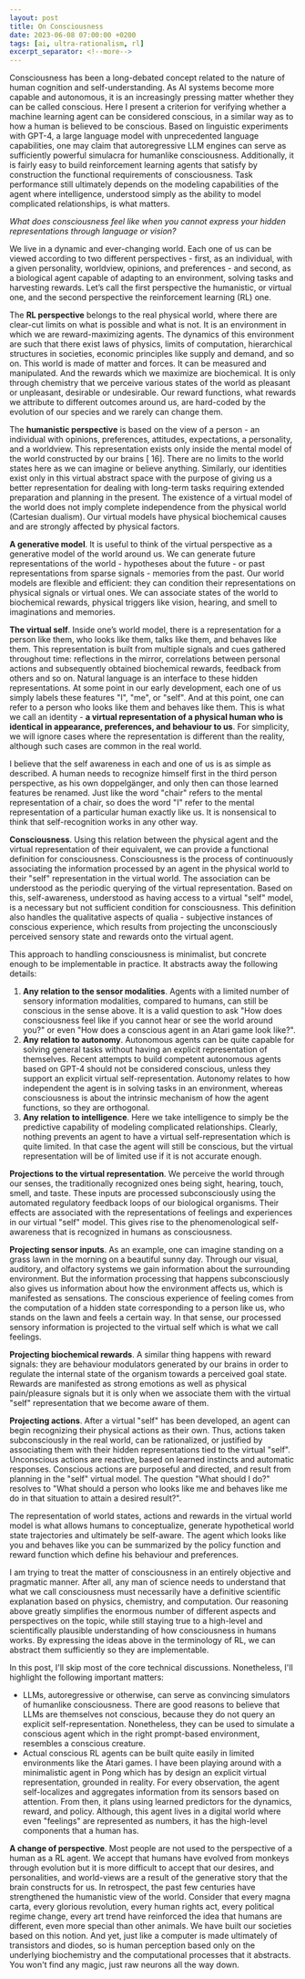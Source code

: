 ```yaml
---
layout: post
title: On Consciousness
date: 2023-06-08 07:00:00 +0200
tags: [ai, ultra-rationalism, rl]
excerpt_separator: <!--more-->
---
```


Consciousness has been a long-debated concept related to the nature of human cognition and self-understanding. As AI systems become more capable and autonomous, it is an increasingly pressing matter whether they can be called conscious. Here I present a criterion for verifying whether a machine learning agent can be considered conscious, in a similar way as to how a human is believed to be conscious. Based on linguistic experiments with GPT-4, a large language model with unprecedented language capabilities, one may claim that autoregressive LLM engines can serve as sufficiently powerful simulacra for humanlike consciousness. Additionally, it is fairly easy to build reinforcement learning agents that satisfy by construction the functional requirements of consciousness. Task performance still ultimately depends on the modeling capabilities of the agent where intelligence, understood simply as the ability to model complicated relationships, is what matters.

*What does consciousness feel like when you cannot express your hidden representations through language or vision?*

<!--more-->


We live in a dynamic and ever-changing world. Each one of us can be viewed according to two different perspectives - first, as an individual, with a given personality, worldview, opinions, and preferences - and second, as a biological agent capable of adapting to an environment, solving tasks and harvesting rewards. Let’s call the first perspective the humanistic, or virtual one, and the second perspective the reinforcement learning (RL) one.

The **RL perspective** belongs to the real physical world, where there are clear-cut limits on what is possible and what is not. It is an environment in which we are reward-maximizing agents. The dynamics of this environment are such that there exist laws of physics, limits of computation, hierarchical structures in societies, economic principles like supply and demand, and so on. This world is made of matter and forces. It can be measured and manipulated. And the rewards which we maximize are biochemical. It is only through chemistry that we perceive various states of the world as pleasant or unpleasant, desirable or undesirable. Our reward functions, what rewards we attribute to different outcomes around us, are hard-coded by the evolution of our species and we rarely can change them.

The **humanistic perspective** is based on the view of a person - an individual with opinions, preferences, attitudes, expectations, a personality, and a worldview. This representation exists only inside the mental model of the world constructed by our brains [ 16]. There are no limits to the world states here as we can imagine or believe anything. Similarly, our identities exist only in this virtual abstract space with the purpose of giving us a better representation for dealing with long-term tasks requiring extended preparation and planning in the present. The existence of a virtual model of the world does not imply complete independence from the physical world (Cartesian dualism). Our virtual
models have physical biochemical causes and are strongly affected by physical factors.

**A generative model**. It is useful to think of the virtual perspective as a generative model of the world around us. We can generate future representations of the world - hypotheses about the future - or past representations from sparse signals - memories from the past. Our world models are flexible and efficient: they can condition their representations on physical signals or virtual ones. We can associate states of the world to biochemical rewards, physical triggers like vision, hearing, and smell to imaginations and memories.

**The virtual self**. Inside one’s world model, there is a representation for a person like them, who looks like them, talks like them, and behaves like them. This representation is built from multiple signals and cues gathered throughout time: reflections in the mirror, correlations between personal actions and subsequently obtained biochemical rewards, feedback from others and so on. Natural language is an interface to these hidden representations. At some point in our early development, each one of us simply labels these features "I", "me", or "self". And at this point, one can refer to a person who looks like them and behaves like them. This is what we call an identity - **a virtual representation of a physical human who is identical in appearance, preferences, and behaviour to us**. For simplicity, we will ignore cases where the representation is different than the reality, although such cases are common in the real world.

I believe that the self awareness in each and one of us is as simple as described. A human needs to recognize himself first in the third person perspective, as his own doppelgänger, and only then can those learned features be renamed. Just like the word "chair" refers to the mental representation of a chair, so does the word "I" refer to the mental representation of a particular human exactly like us. It is nonsensical to think that self-recognition works in any other way.

**Consciousness**. Using this relation between the physical agent and the virtual representation of their equivalent, we can provide a functional definition for consciousness. Consciousness is the process of continuously associating the information processed by an agent in the physical world to their "self" representation in the virtual world. The association can be understood as the periodic querying of the virtual representation. Based on this, self-awareness, understood as having access to a virtual "self" model, is a necessary but not sufficient condition for consciousness. This definition
also handles the qualitative aspects of qualia - subjective instances of conscious experience, which results from projecting the unconsciously perceived sensory state and rewards onto the virtual agent.

This approach to handling consciousness is minimalist, but concrete enough to be implementable in practice. It abstracts away the following details:
1. **Any relation to the sensor modalities**. Agents with a limited number of sensory information modalities, compared to humans, can still be conscious in the sense above. It is a valid question to ask "How does consciousness feel like if you cannot hear or see the world around you?" or even "How does a conscious agent in an Atari game look like?".
2. **Any relation to autonomy**. Autonomous agents can be quite capable for solving general tasks without having an explicit representation of themselves. Recent attempts to build competent autonomous agents based on GPT-4 should not be considered conscious, unless they support an explicit virtual self-representation. Autonomy relates to how independent the agent is in solving tasks in an environment, whereas consciousness is about the intrinsic mechanism of how the agent functions, so they are orthogonal.
3. **Any relation to intelligence**. Here we take intelligence to simply be the predictive capability of modeling complicated relationships. Clearly, nothing prevents an agent to have a virtual self-representation which is quite limited. In that case the agent will still be conscious, but the virtual representation will be of limited use if it is not accurate enough.

**Projections to the virtual representation**. We perceive the world through our senses, the traditionally recognized ones being sight, hearing, touch, smell, and taste. These inputs are processed subconsciously using the automated regulatory feedback loops of our biological organisms. Their effects are associated with the representations of feelings and experiences in our virtual "self" model. This gives rise to the phenomenological self-awareness that is recognized in humans as consciousness.

**Projecting sensor inputs**. As an example, one can imagine standing on a grass lawn in the morning on a beautiful sunny day. Through our visual, auditory, and olfactory systems we gain information about the surrounding environment. But the information processing that happens subconsciously also gives us information about how the environment affects us, which is manifested as sensations. The conscious experience of feeling comes from the computation of a hidden state corresponding to a
person like us, who stands on the lawn and feels a certain way. In that sense, our processed sensory information is projected to the virtual self which is what we call feelings.

**Projecting biochemical rewards**. A similar thing happens with reward signals: they are behaviour modulators generated by our brains in order to regulate the internal state of the organism towards a perceived goal state. Rewards are manifested as strong emotions as well as physical pain/pleasure signals but it is only when we associate them with the virtual "self" representation that we become aware of them.

**Projecting actions**. After a virtual "self" has been developed, an agent can begin recognizing their physical actions as their own. Thus, actions taken subconsciously in the real world, can be rationalized, or justified by associating them with their hidden representations tied to the virtual "self". Unconscious actions are reactive, based on learned instincts and automatic responses. Conscious actions are purposeful and directed, and result from planning in the "self" virtual model. The question "What should I do?" resolves to "What should a person who looks like me and behaves like me do in
that situation to attain a desired result?".

The representation of world states, actions and rewards in the virtual world model is what allows humans to conceptualize, generate hypothetical world state trajectories and ultimately be self-aware. The agent which looks like you and behaves like you can be summarized by the policy function and reward function which define his behaviour and preferences.

I am trying to treat the matter of consciousness in an entirely objective and pragmatic manner. After all, any man of science needs to understand that what we call consciousness must necessarily have a definitive scientific explanation based on physics, chemistry, and computation. Our reasoning above greatly simplifies the enormous number of different aspects and perspectives on the topic, while still staying true to a high-level and scientifically plausible understanding of how consciousness in humans works. By expressing the ideas above in the terminology of RL, we can abstract them sufficiently so they are implementable.

In this post, I'll skip most of the core technical discussions. Nonetheless, I'll highlight the following important matters:
- LLMs, autoregressive or otherwise, can serve as convincing simulators of humanlike consciousness. There are good reasons to believe that LLMs are themselves not conscious, because they do not query an explicit self-representation. Nonetheless, they can be used to simulate a conscious agent which in the right prompt-based environment, resembles a conscious creature.
- Actual conscious RL agents can be built quite easily in limited environments like the Atari games. I have been playing around with a minimalistic agent in Pong which has by design an explicit virtual representation, grounded in reality. For every observation, the agent self-localizes and aggregates information from its sensors based on attention. From then, it plans using learned predictors for the dynamics, reward, and policy. Although, this agent lives in a digital world where even "feelings" are represented as numbers, it has the high-level components that a human has.

**A change of perspective**. Most people are not used to the perspective of a human as a RL agent. We accept that humans have evolved from monkeys through evolution but it is more difficult to accept that our desires, and personalities, and world-views are a result of the generative story that the brain constructs for us. In retrospect, the past few centuries have strengthened the humanistic view of the world. Consider that every magna carta, every glorious revolution, every human rights act, every political regime change, every art trend have reinforced the idea that humans are different, even more special than other animals. We have built our societies based on this notion. And yet, just like a computer is made ultimately of transistors and diodes, so is human perception based only on the underlying biochemistry and the computational processes that it abstracts. You won't find any magic, just raw neurons all the way down.